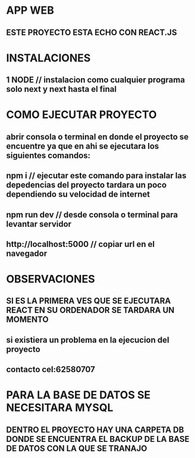 # APP WEB
## ESTE PROYECTO ESTA ECHO CON REACT.JS

# INSTALACIONES
## 1 NODE // instalacion como cualquier programa solo next y next hasta el final


# COMO EJECUTAR PROYECTO
## abrir consola o terminal en donde el proyecto se encuentre ya que en ahi se ejecutara los siguientes comandos:
## npm i  //  ejecutar este comando para instalar las depedencias del proyecto tardara un poco dependiendo su velocidad de internet
## npm run dev  // desde consola o terminal  para levantar servidor

## http://localhost:5000  // copiar url en el navegador

# OBSERVACIONES
## SI ES LA PRIMERA VES QUE SE EJECUTARA REACT EN SU ORDENADOR SE TARDARA UN MOMENTO
## si existiera un problema en la ejecucion del proyecto 
## contacto cel:62580707

# PARA LA BASE DE DATOS SE NECESITARA MYSQL 
## DENTRO EL PROYECTO HAY UNA CARPETA DB DONDE  SE ENCUENTRA EL BACKUP DE LA BASE DE DATOS CON LA QUE SE TRANAJO